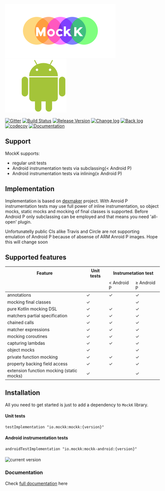 ![mockk](doc/logo-site.png) ![kotlin](doc/robot.png)

[![Gitter](https://badges.gitter.im/mockk-io/Lobby.svg)](https://gitter.im/mockk-io/Lobby?utm_source=badge&utm_medium=badge&utm_campaign=pr-badge&utm_content=body_badge) [![Build Status](https://travis-ci.org/mockk/mockk.svg?branch=master)](https://travis-ci.org/mockk/mockk) [![Release Version](https://img.shields.io/maven-central/v/io.mockk/mockk.svg?label=release)](http://search.maven.org/#search%7Cga%7C1%7Cmockk)  [![Change log](https://img.shields.io/badge/change%20log-%E2%96%A4-yellow.svg)](https://github.com/mockk/mockk/releases) [![Back log](https://img.shields.io/badge/back%20log-%E2%96%A4-orange.svg)](/BACKLOG) [![codecov](https://codecov.io/gh/mockk/mockk/branch/master/graph/badge.svg)](https://codecov.io/gh/mockk/mockk) [![Documentation](https://img.shields.io/badge/documentation-%E2%86%93-yellowgreen.svg)](#nice-features)

## Support

MockK supports:
 
 * regular unit tests
 * Android instrumentation tests via subclassing(< Android P)
 * Android instrumentation tests via inlining(≥ Android P)

## Implementation

Implementation is based on [dexmaker](https://github.com/linkedin/dexmaker) project. With Anroid P instrumentation tests may use full power of inline instrumentation, so object mocks, static mocks and mocking of final classes is supported. Before Android P only subclassing can be employed and that means you need 'all-open' plugin.

Unfortunatelly public CIs alike Travis and Circle are not supporting emulation of Android P because of absense of ARM Anroid P images. Hope this will change soon
 
## Supported features

<table>
    <thead>
    <tr>
        <th>Feature</th>
        <th>Unit tests</th>
        <th colspan="2">Instrumetation test</th>
    </tr>
    <tr>
        <td></td>
        <td></td>
        <td>&lt; Android P</td>
        <td>≥ Android P</td>
    </tr>
    </thead>
    <tbody>
    <tr>
        <td>annotations</td>
        <td>✓</td>
        <td>✓</td>
        <td>✓</td>
    </tr>
    <tr>
        <td>mocking final classes</td>
        <td>✓</td>
        <td></td>
        <td>✓</td>
    </tr>
    <tr>
        <td>pure Kotlin mocking DSL</td>
        <td>✓</td>
        <td>✓</td>
        <td>✓</td>
    </tr>
    <tr>
        <td>matchers partial specification</td>
        <td>✓</td>
        <td>✓</td>
        <td>✓</td>
    </tr>
    <tr>
        <td>chained calls</td>
        <td>✓</td>
        <td>✓</td>
        <td>✓</td>
    </tr>
    <tr>
        <td>matcher expressions</td>
        <td>✓</td>
        <td>✓</td>
        <td>✓</td>
    </tr>
    <tr>
        <td>mocking coroutines</td>
        <td>✓</td>
        <td>✓</td>
        <td>✓</td>
    </tr>
    <tr>
        <td>capturing lambdas</td>
        <td>✓</td>
        <td>✓</td>
        <td>✓</td>
    </tr>
    <tr>
        <td>object mocks</td>
        <td>✓</td>
        <td></td>
        <td>✓</td>
    </tr>
    <tr>
        <td>private function mocking</td>
        <td>✓</td>
        <td>✓</td>
        <td>✓</td>
    </tr>
    <tr>
        <td>property backing field access</td>
        <td>✓</td>
        <td>✓</td>
        <td>✓</td>
    </tr>
    <tr>
        <td>extension function mocking (static mocks)</td>
        <td>✓</td>
        <td></td>
        <td>✓</td>
    </tr>
    </tbody>
</table>

## Installation

All you need to get started is just to add a dependency to `MockK` library.

#### Unit tests

```
testImplementation "io.mockk:mockk:{version}"
```

#### Android instrumentation tests

```
androidTestImplementation "io.mockk:mockk-android:{version}"
```

<img align="middle" src="https://img.shields.io/maven-central/v/io.mockk/mockk.svg?label=current+version" alt="current version" />

### Documentation

Check [full documentation](http://mockk.io#markdown-toc) here
